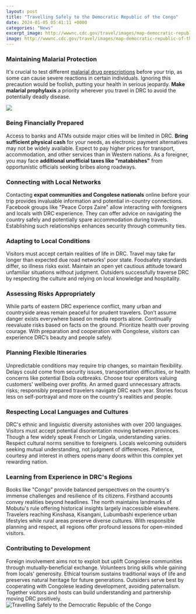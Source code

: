 ```yaml
---
layout: post
title: "Travelling Safely to the Democratic Republic of the Congo"
date: 2024-01-05 05:41:11 +0000
categories: "News"
excerpt_image: http://wwwnc.cdc.gov/travel/images/map-democratic-republic-of-the-congo.jpg
image: http://wwwnc.cdc.gov/travel/images/map-democratic-republic-of-the-congo.jpg
---
```


### Maintaining Malarial Protection  
It's crucial to test different [malarial drug prescriptions](https://travelokla.github.io/2023-12-26-visiter-le-caire-xc9gypte-ce-que-vous-devez-savoir/) before your trip, as some can cause severe reactions in certain individuals. Ignoring this precaution would be foolish, putting your health in serious jeopardy. **Make malarial prophylaxis** a priority wherever you travel in DRC to avoid the potentially deadly disease.

![](https://www.smartraveller.gov.au/sites/default/files/2019-09/democratic-republic-of-the-congo-map-1oct2019.png)
### Being Financially Prepared 
Access to banks and ATMs outside major cities will be limited in DRC. **Bring sufficient physical cash** for your needs, as electronic payment alternatives may not be widely available. Expect to pay higher prices for transport, accommodation, and other services than in Western nations. As a foreigner, you may face **additional unofficial taxes like "matabishes"** from opportunistic officials seeking bribes along roadways.
### Connecting with Local Networks
Contacting **expat communities and Congolese nationals** online before your trip provides invaluable information and potential in-country connections. Facebook groups like "Peace Corps Zaire" allow interacting with foreigners and locals with DRC experience. They can offer advice on navigating the country safely and potentially spare accommodation during travels. Establishing such relationships enhances security through community ties.
### Adapting to Local Conditions
Visitors must accept certain realities of life in DRC. Travel may take far longer than expected due road networks' poor state. Foodsafety standards differ, so illness risks exist. Maintain an open yet cautious attitude toward unfamiliar situations without judgment. Outsiders successfully traverse DRC by respecting the culture and relying on local knowledge and hospitality.
### Assessing Risks Appropriately  
While parts of eastern DRC experience conflict, many urban and countryside areas remain peaceful for prudent travelers. Don’t assume danger exists everywhere based on media reports alone. Continually reevaluate risks based on facts on the ground. Prioritize health over proving courage. With preparation and cooperation with Congolese, visitors can experience DRC’s beauty and people safely.
### Planning Flexible Itineraries
Unpredictable conditions may require trip changes, so maintain flexibility. Delays could come from security issues, transportation difficulties, or health concerns like potential Ebola outbreaks. Choose tour operators valuing customers' wellbeing over profits. An armed guard unnecessary attracts risks; responsibly prepared travelers navigate DRC each year. Stories focus less on self-portrayal and more on the country's realities and people.
### Respecting Local Languages and Cultures    
DRC's ethnic and linguistic diversity astonishes with over 200 languages. Visitors must accept potential disorientation moving between provinces. Though a few widely speak French or Lingala, understanding varies. Respect cultural norms sensitive to foreigners. Locals welcoming outsiders seeking mutual understanding, not judgment of differences. Patience, courtesy and interest in others opens many doors within this complex yet rewarding nation.
### Learning from Experience in DRC's Regions
Books like "Congo" provide balanced perspectives on the country's immense challenges and resilience of its citizens. Firsthand accounts convey realities beyond headlines. The north maintains landmarks of Mobutu's rule offering historical insights largely inaccessible elsewhere. Travelers reaching Kinshasa, Kisangani, Lubumbashi experience urban lifestyles while rural areas preserve diverse cultures. With responsible planning and respect, all regions offer profound lessons for open-minded visitors.
### Contributing to Development 
Foreign involvement aims not to exploit but uplift Congolese communities through mutually-beneficial exchange. Volunteers bring skills while gaining from locals' generosity. Ethical tourism sustains traditional ways of life and preserves natural heritage for future generations. Outsiders serve best by cooperating with Congolese leading development, avoiding paternalism. Together visitors and hosts can build understanding and partnership moving DRC positively.
![Travelling Safely to the Democratic Republic of the Congo](http://wwwnc.cdc.gov/travel/images/map-democratic-republic-of-the-congo.jpg)